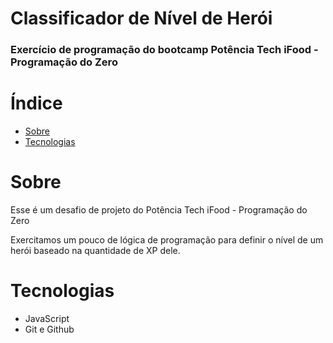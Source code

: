 # Classificador de Nível de Herói

### Exercício de programação do bootcamp Potência Tech iFood - Programação do Zero

Índice
=================

   * [Sobre](#Sobre)
   * [Tecnologias](#Tecnologias)


# Sobre 
Esse é um desafio de projeto do Potência Tech iFood - Programação do Zero


Exercitamos um pouco de lógica de programação para definir o nível de um herói baseado na quantidade de XP dele.



# Tecnologias
- JavaScript
- Git e Github